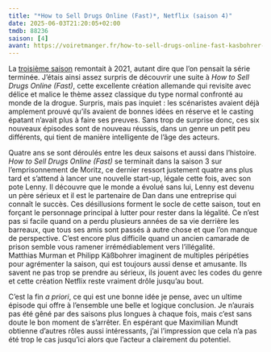 ```yaml
---
title: "*How to Sell Drugs Online (Fast)*, Netflix (saison 4)"
date: 2025-06-03T21:20:05+02:00
tmdb: 88236 
saison: [4]
avant: https://voiretmanger.fr/how-to-sell-drugs-online-fast-kasbohrer-murmann-netflix/#3
---
```


La [troisième saison](https://voiretmanger.fr/how-to-sell-drugs-online-fast-kasbohrer-murmann-netflix/#3) remontait à 2021, autant dire que l’on pensait la série terminée. J’étais ainsi assez surpris de découvrir une suite à *How to Sell Drugs Online (Fast)*, cette excellente création allemande qui revisite avec délice et malice le thème assez classique du type normal confronté au monde de la drogue. Surpris, mais pas inquiet : les scénaristes avaient déjà amplement prouvé qu’ils avaient de bonnes idées en réserve et le casting épatant n’avait plus à faire ses preuves. Sans trop de surprise donc, ces six nouveaux épisodes sont de nouveau réussis, dans un genre un petit peu différents, qui tient de manière intelligente de l’âge des acteurs.

Quatre ans se sont déroulés entre les deux saisons et aussi dans l’histoire. *How to Sell Drugs Online (Fast)* se terminait dans la saison 3 sur l’emprisonnement de Moritz, ce dernier ressort justement quatre ans plus tard et s’attend à lancer une nouvelle start-up, légale cette fois, avec son pote Lenny. Il découvre que le monde a évolué sans lui, Lenny est devenu un père sérieux et il est le partenaire de Dan dans une entreprise qui connaît le succès. Ces désillusions forment le socle de cette saison, tout en forçant le personnage principal à lutter pour rester dans la légalité. Ce n’est pas si facile quand on a perdu plusieurs années de sa vie derrière les barreaux, que tous ses amis sont passés à autre chose et que l’on manque de perspective. C’est encore plus difficile quand un ancien camarade de prison semble vous ramener irrémédiablement vers l’illégalité. Matthias Murman et Philipp Käßbohrer imaginent de multiples péripéties pour agrémenter la saison, qui est toujours aussi dense  et amusante. Ils savent ne pas trop se prendre au sérieux, ils jouent avec les codes du genre et cette création Netflix reste vraiment drôle jusqu’au bout. 

C’est la fin *a priori*, ce qui est une bonne idée je pense, avec un ultime épisode qui offre à l’ensemble une belle et logique conclusion. Je n’aurais pas été gêné par des saisons plus longues à chaque fois, mais c’est sans doute le bon moment de s’arrêter. En espérant que Maximilian Mundt obtienne d’autres rôles aussi intéressants, j’ai l’impression que cela n’a pas été trop le cas jusqu’ici alors que l’acteur a clairement du potentiel. 
